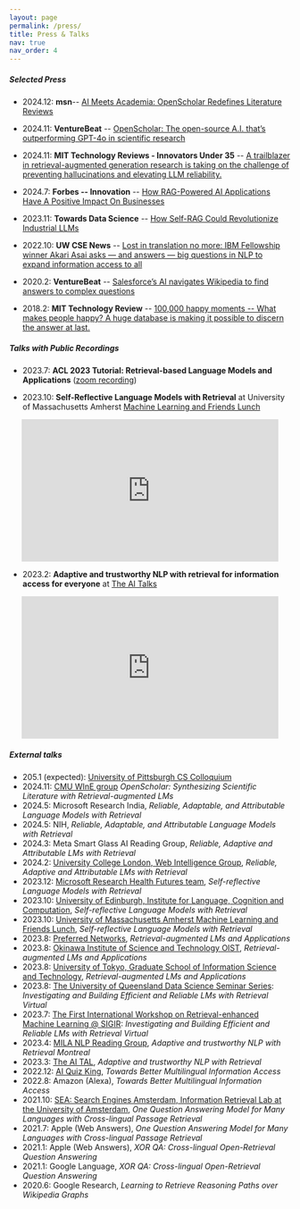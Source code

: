 ```yaml
---
layout: page
permalink: /press/
title: Press & Talks
nav: true
nav_order: 4
---
```


##### Selected Press
- 2024.12: **msn**-- [AI Meets Academia: OpenScholar Redefines Literature Reviews](https://www.msn.com/en-gb/news/techandscience/ai-meets-academia-openscholar-redefines-literature-reviews/ar-AA1v5X7f)

- 2024.11: **VentureBeat** -- [OpenScholar: The open-source A.I. that’s outperforming GPT-4o in scientific research](https://venturebeat.com/ai/openscholar-the-open-source-a-i-thats-outperforming-gpt-4o-in-scientific-research/)


- 2024.11: **MIT Technology Reviews - Innovators Under 35** -- [A trailblazer in retrieval-augmented generation research is taking on the challenge of preventing hallucinations and elevating LLM reliability.](https://www.innovatorsunder35.com/the-list/akari-asai)

- 2024.7: **Forbes -- Innovation** -- [How RAG-Powered AI Applications Have A Positive Impact On Businesses](https://www.forbes.com/councils/forbestechcouncil/2024/07/30/how-rag-powered-ai-applications-have-a-positive-impact-on-businesses/)
- 2023.11: **Towards Data Science** -- [How Self-RAG Could Revolutionize Industrial LLMs](https://towardsdatascience.com/how-self-rag-could-revolutionize-industrial-llms-b33d9f810264)
- 2022.10: **UW CSE News** -- [Lost in translation no more: IBM Fellowship winner Akari Asai asks — and answers — big questions in NLP to expand information access to all](https://news.cs.washington.edu/2022/10/20/lost-in-translation-no-more-ibm-fellowship-winner-akari-asai-asks-and-answers-big-questions-in-nlp-to-expand-information-access-to-all/)
- 2020.2: **VentureBeat** -- [Salesforce’s AI navigates Wikipedia to find answers to complex questions](https://venturebeat.com/ai/salesforces-ai-navigates-wikipedia-to-find-answers-to-complex-questions/)
- 2018.2: **MIT Technology Review** -- [100,000 happy moments -- What makes people happy? A huge database is making it possible to discern the answer at last.](https://www.technologyreview.com/2018/02/05/145813/100000-happy-moments/)


##### Talks with Public Recordings

- 2023.7: **ACL 2023 Tutorial: Retrieval-based Language Models and Applications** ([zoom recording](https://us06web.zoom.us/rec/play/6fqU9YDLoFtWqpk8w8I7oFrszHKW6JkbPVGgHsdPBxa69ecgCxbmfP33asLU3DJ74q5BXqDGR2ycOTFk.93teqylfi_uiViNK?canPlayFromShare=true&from=share_recording_detail&continueMode=true&componentName=rec-play&originRequestUrl=https%3A%2F%2Fus06web.zoom.us%2Frec%2Fshare%2FNrYheXPtE5zOlbogmdBg653RIu7RBO1uAsYH2CZt_hacD1jOHksRahGlERHc_Ybs.KGX1cRVtJBQtJf0o))

- 2023.10: **Self-Reflective Language Models with Retrieval** at University of Massachusetts Amherst [Machine Learning and Friends Lunch](https://ds.cs.umass.edu/mlfl)
<div style="text-align:center">
<iframe width="460" height="255" src="https://www.youtube.com/embed/bVz8Ua1VVsE?si=7RjfDkydHlqF7g9X" title="YouTube video player" frameborder="0" allow="accelerometer; autoplay; clipboard-write; encrypted-media; gyroscope; picture-in-picture; web-share" allowfullscreen></iframe>
</div>

- 2023.2: **Adaptive and trustworthy NLP with retrieval for information access for everyone** at [The AI Talks](https://theaitalks.org/)

<div style="text-align:center">
<iframe width="460" height="255" src="https://www.youtube.com/embed/wcsoRx-gFgM?si=ORFNTTFEP4lG2-BY" title="YouTube video player" frameborder="0" allow="accelerometer; autoplay; clipboard-write; encrypted-media; gyroscope; picture-in-picture; web-share" allowfullscreen></iframe>
</div>


##### External talks
- 205.1 (expected): [University of Pittsburgh CS Colloquium](https://www.cs.pitt.edu/news/colloquium-talks)
- 2024.11: [CMU WInE group](https://www.cs.cmu.edu/~sherryw/group.html) *OpenScholar: Synthesizing Scientific Literature with Retrieval-augmented LMs*
- 2024.5: Microsoft Research India, *Reliable, Adaptable, and Attributable Language Models with Retrieval*
- 2024.5: NIH, *Reliable, Adaptable, and Attributable Language Models with Retrieval*
- 2024.3: Meta Smart Glass AI Reading Group, *Reliable, Adaptive and Attributable LMs with Retrieval*
- 2024.2: [University College London, Web Intelligence Group](https://wi.cs.ucl.ac.uk/), *Reliable, Adaptive and Attributable LMs with Retrieval*
- 2023.12: [Microsoft Research Health Futures team](https://www.microsoft.com/en-us/research/lab/microsoft-health-futures/), *Self-reflective Language Models with Retrieval*
- 2023.10: [University of Edinburgh, Institute for Language, Cognition and Computation](https://web.inf.ed.ac.uk/ilcc/news-events/previous-speakers/akari-asai-seminar), *Self-reflective Language Models with Retrieval*
- 2023.10: [University of Massachusetts Amherst Machine Learning and Friends Lunch](https://ds.cs.umass.edu/mlfl), *Self-reflective Language Models with Retrieval*
- 2023.8: [Preferred Networks](https://www.preferred.jp/en/), *Retrieval-augmented LMs and Applications*
- 2023.8: [Okinawa Institute of Science and Technology OIST](https://www.oist.jp/), *Retrieval-augmented LMs and Applications*
- 2023.8: [University of Tokyo, Graduate School of Information Science and Technology](https://www.hal.t.u-tokyo.ac.jp/lab/en/links.xhtml), *Retrieval-augmented LMs and Applications*
- 2023.8: [The University of Queensland Data Science Seminar Series](https://uq-ds-seminar.github.io/welcome-to-uqds/): *Investigating and Building Efficient and Reliable LMs with Retrieval Virtual*
- 2023.7: [The First International Workshop on Retrieval-enhanced Machine Learning @ SIGIR](https://reml-workshop.github.io/): *Investigating and Building Efficient and Reliable LMs with Retrieval Virtual*
- 2023.4: [MILA NLP Reading Group](https://www.cs.mcgill.ca/~jcheung/meetings.html), *Adaptive and trustworthy NLP with Retrieval Montreal*
- 2023.3: [The AI TAL](https://theaitalks.org/), *Adaptive and trustworthy NLP with Retrieval*
- 2022.12: [AI Quiz King](https://sites.google.com/view/project-aio/competition3/final-presentation), *Towards Better Multilingual Information Access*
- 2022.8: Amazon (Alexa), *Towards Better Multilingual Information Access*
- 2021.10: [SEA: Search Engines Amsterdam, Information Retrieval Lab at the University of Amsterdam](https://irlab.science.uva.nl/2021/10/22/search-engines-amsterdam-october-29/), *One Question Answering Model for Many Languages with Cross-lingual Passage Retrieval*
- 2021.7: Apple (Web Answers), *One Question Answering Model for Many Languages with Cross-lingual Passage Retrieval*
- 2021.1: Apple (Web Answers), *XOR QA: Cross-lingual Open-Retrieval Question Answering*
- 2021.1: Google Language, *XOR QA: Cross-lingual Open-Retrieval Question Answering*
- 2020.6: Google Research, *Learning to Retrieve Reasoning Paths over Wikipedia Graphs*
